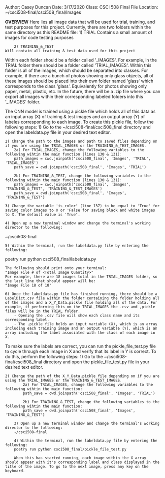 Author: Casey Duncan
Date: 3/17/2020
Class: CSCI 508 Final
File Location: ~/csci508-final/csci508_final/Images

**OVERVIEW**
Here lies all image data that will be used for trial, training, and test purposes for this project. Currently, there are two folders within the same directory as this README file:
   	1) TRIAL
	Contains a small amount of images for code testing purposes

    	2) TRAINING_&_TEST
	Will contain all training & test data used for this project

Within each folder should be a folder called '<FOLDER NAME>_IMAGES'. For example, in the TRIAL folder there should be a folder called 'TRIAL_IMAGES'. Within this folder is all of the images, which should be separated into classes. For example, if there are a bunch of photos showing only glass objects, all of these images should be placed into their own folder named 'glass' which corresponds to the class 'glass'. Equivalently for photos showing only paper, metal, plastic, etc. In the future, there will be a .zip file where you can export all images within their corresponding labeled folders into this '<FOLDER NAME>_IMAGES' folder.

The CNN model is trained using a pickle file which holds all of this data as an input array (X) of training & test images and an output array (Y) of labeles corresponding to each image. To create this pickle file, follow the following steps:
	1) Go to the ~/csci508-final/csci508_final directory and open the labeldata.py file in your desired text editor.
	
	2) Change the path to the images and path to saved files depending on if you are using the TRIAL_IMAGES or the TRAINING_&_TEST_IMAGES. 
		2a) For TRIAL_IMAGES, change the following variables to the following wihtin the main function (lines 130 & 131):
		path_images = cwd.joinpath('csci508_final', 'Images', 'TRIAL', 'TRIAL_IMAGES')
		path_save = cwd.joinpath('csci508_final', 'Images', 'TRIAL')

		2b) For TRAINING_&_TEST, change the following variables to the following wihtin the main function (lines 130 & 131):
		path_images = cwd.joinpath('csci508_final', 'Images', 'TRAINING_&_TEST', 'TRAINING_&_TEST_IMAGES')
		path_save = cwd.joinpath('csci508_final', 'Images', 'TRAINING_&_TEST')

	3) Change the variable 'is_color' (line 137) to be equal to 'True' for saving color images to X or 'False for saving black and white images to X. The default value is 'True'.

	4) Open up a new terminal window and change the terminal's working director to the following:
~/csci508-final

	5) Within the terminal, run the labeldata.py file by entering the following:
poetry run python csci508_final/labeldata.py

	The following should print onto your terminal:
	"Image File # of <Total Image Quantity>"
	For example, there are 18 images total in the TRIAL_IMAGES folder, so the last line that should appear will be:
	"Image File 18 of 18"

	6) Once the labeldata.py file has finished running, there should be a LabelDict.csv file within the folder containing the folder holding all of the images and a X_Y_Data.pickle file holding all of the data. For example, if performing this on the TRIAL_IMAGES the .csv and ,pickle files will be in the TRIAL folder. 
        - Opening the .csv file will show each class name and its corresponding label.
        - The .pickle file holds an input variable (X), which is an array including each training image and an output variable (Y), which is an array including the label associated with the class of each image in X.

To make sure the labels are correct, you can run the pickle_file_test.py file to cycle through each image in X and verify that its label in Y is correct. To do this, perform the following steps:
	1) Go to the ~/csci508-final/csci508_final directory and open the pickle_file_test.py file in your desired text editor.

	2) Change the path of the X_Y_Data.pickle file depending on if you are using the TRIAL_IMAGES or the TRAINING_&_TEST_IMAGES. 
        	2a) For TRIAL_IMAGES, change the following variables to the following wihtin the main function:
        	path_save = cwd.joinpath('csci508_final', 'Images', 'TRIAL')
		
        	2b) For TRAINING_&_TEST, change the following variables to the following wihtin the main function:
        	path_save = cwd.joinpath('csci508_final', 'Images', 'TRAINING_&_TEST')

    	3) Open up a new terminal window and change the terminal's working director to the following:
    	~/csci508-final

    	4) Within the terminal, run the labeldata.py file by entering the following:
    	poetry run python csci508_final/pickle_file_test.py

    	When this has started running, each image within the X array should appear with it's corresponding label and class displayed in the title of the image. To go to the next image, press any key on the keyboard.
